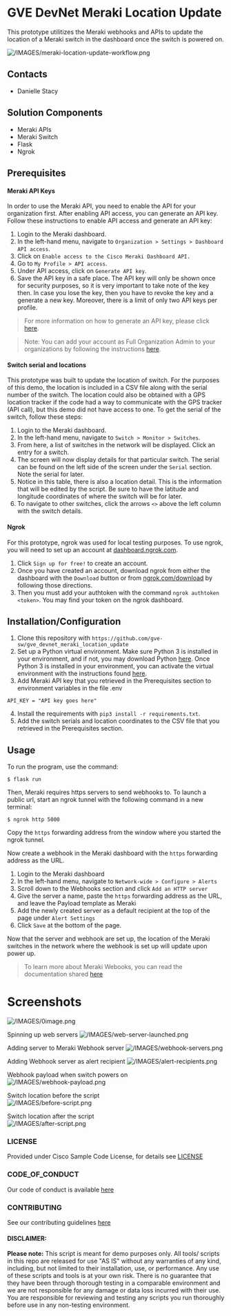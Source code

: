 # GVE DevNet Meraki Location Update
This prototype utilitizes the Meraki webhooks and APIs to update the location of a Meraki switch in the dashboard once the switch is powered on.

![/IMAGES/meraki-location-update-workflow.png](/IMAGES/meraki-location-update-workflow.png)

## Contacts
* Danielle Stacy

## Solution Components
* Meraki APIs
* Meraki Switch
* Flask
* Ngrok

## Prerequisites
#### Meraki API Keys
In order to use the Meraki API, you need to enable the API for your organization first. After enabling API access, you can generate an API key. Follow these instructions to enable API access and generate an API key:
1. Login to the Meraki dashboard.
2. In the left-hand menu, navigate to `Organization > Settings > Dashboard API access`.
3. Click on `Enable access to the Cisco Meraki Dashboard API.`
4. Go to `My Profile > API access`.
5. Under API access, click on `Generate API key`.
6. Save the API key in a safe place. The API key will only be shown once for security purposes, so it is very important to take note of the key then. In case you lose the key, then you have to revoke the key and a generate a new key. Moreover, there is a limit of only two API keys per profile.

> For more information on how to generate an API key, please click [here](https://developer.cisco.com/meraki/api-v1/#!authorization/authorization). 

> Note: You can add your account as Full Organization Admin to your organizations by following the instructions [here](https://documentation.meraki.com/General_Administration/Managing_Dashboard_Access/Managing_Dashboard_Administrators_and_Permissions).

#### Switch serial and locations
This prototype was built to update the location of switch. For the purposes of this demo, the location is included in a CSV file along with the serial number of the switch. The location could also be obtained with a GPS location tracker if the code had a way to communicate with the GPS tracker (API call), but this demo did not have access to one. 
To get the serial of the switch, follow these steps:
1. Login to the Meraki dashboard.
2. In the left-hand menu, navigate to `Switch > Monitor > Switches`.
3. From here, a list of switches in the network will be displayed. Click an entry for a switch.
4. The screen will now display details for that particular switch. The serial can be found on the left side of the screen under the `Serial` section. Note the serial for later.
5. Notice in this table, there is also a location detail. This is the information that will be edited by the script. Be sure to have the latitude and longitude coordinates of where the switch will be for later.
5. To navigate to other switches, click the arrows `<>` above the left column with the switch details.

#### Ngrok
For this prototype, ngrok was used for local testing purposes. To use ngrok, you will need to set up an account at [dashboard.ngrok.com](https://dashboard.ngrok.com/login). 
1. Click `Sign up for free!` to create an account. 
2. Once you have created an account, download ngrok from either the dashboard with the `Download` button or from [ngrok.com/download](https://ngrok.com/download) by following those directions. 
3. Then you must add your authtoken with the command `ngrok authtoken <token>`. You may find your token on the ngrok dashboard.

## Installation/Configuration
1. Clone this repository with `https://github.com/gve-sw/gve_devnet_meraki_location_update`
2. Set up a Python virtual environment. Make sure Python 3 is installed in your environment, and if not, you may download Python [here](https://www.python.org/downloads/). Once Python 3 is installed in your environment, you can activate the virtual environment with the instructions found [here](https://docs.python.org/3/tutorial/venv.html).
3. Add Meraki API key that you retrieved in the Prerequisites section to environment variables in the file .env
```
API_KEY = "API key goes here"
```
4. Install the requirements with `pip3 install -r requirements.txt`.
5. Add the switch serials and location coordinates to the CSV file that you retrieved in the Prerequisites section.

## Usage
To run the program, use the command:
```
$ flask run
```

Then, Meraki requires https servers to send webhooks to. To launch a public url, start an ngrok tunnel with the following command in a new terminal:
```
$ ngrok http 5000
```

Copy the `https` forwarding address from the window where you started the ngrok tunnel.

Now create a webhook in the Meraki dashboard with the `https` forwarding address as the URL.
1. Login to the Meraki dashboard
2. In the left-hand menu, navigate to `Network-wide > Configure > Alerts`
3. Scroll down to the Webhooks section and click `Add an HTTP server`
4. Give the server a name, paste the `https` forwarding address as the URL, and leave the Payload template as Meraki
5. Add the newly created server as a default recipient at the top of the page under `Alert Settings`
6. Click `Save` at the bottom of the page.

Now that the server and webhook are set up, the location of the Meraki switches in the network where the webhook is set up will update upon power up.

> To learn more about Meraki Webooks, you can read the documentation shared [here](https://developer.cisco.com/meraki/webhooks/#!introduction/overview)

# Screenshots

![/IMAGES/0image.png](/IMAGES/0image.png)

Spinning up web servers
![/IMAGES/web-server-launched.png](/IMAGES/web-server-launched.png)

Adding server to Meraki Webhook server
![/IMAGES/webhook-servers.png](/IMAGES/webhook-servers.png)

Adding Webhook server as alert recipient
![/IMAGES/alert-recipients.png](/IMAGES/alert-recipients.png)

Webhook payload when switch powers on
![/IMAGES/webhook-payload.png](/IMAGES/webhook-payload.png)

Switch location before the script  
![/IMAGES/before-script.png](/IMAGES/before-script.png)

Switch location after the script  
![/IMAGES/after-script.png](/IMAGES/after-script.png)

### LICENSE

Provided under Cisco Sample Code License, for details see [LICENSE](LICENSE.md)

### CODE_OF_CONDUCT

Our code of conduct is available [here](CODE_OF_CONDUCT.md)

### CONTRIBUTING

See our contributing guidelines [here](CONTRIBUTING.md)

#### DISCLAIMER:
<b>Please note:</b> This script is meant for demo purposes only. All tools/ scripts in this repo are released for use "AS IS" without any warranties of any kind, including, but not limited to their installation, use, or performance. Any use of these scripts and tools is at your own risk. There is no guarantee that they have been through thorough testing in a comparable environment and we are not responsible for any damage or data loss incurred with their use.
You are responsible for reviewing and testing any scripts you run thoroughly before use in any non-testing environment.
